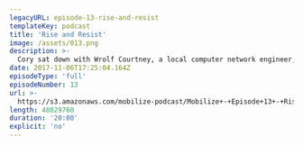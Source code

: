 ```yaml
---
legacyURL: episode-13-rise-and-resist
templateKey: podcast
title: 'Rise and Resist'
image: /assets/013.png
description: >-
  Cory sat down with Wrolf Courtney, a local computer network engineer, to talk about his work with Rise and Resist, a NYC based resistance group, on "Operation Welcome Wagon" — a protest held in response to Trump's first visit to NYC after his inauguration. This protest sent a message to Trump and the world that Trump is not welcome in his own hometown.
date: 2017-11-06T17:25:04.164Z
episodeType: 'full'
episodeNumber: 13
url: >-
  https://s3.amazonaws.com/mobilize-podcast/Mobilize+-+Episode+13+-+Rise+and+Resist.mp3
length: 48029760
duration: '20:00'
explicit: 'no'
---
```

